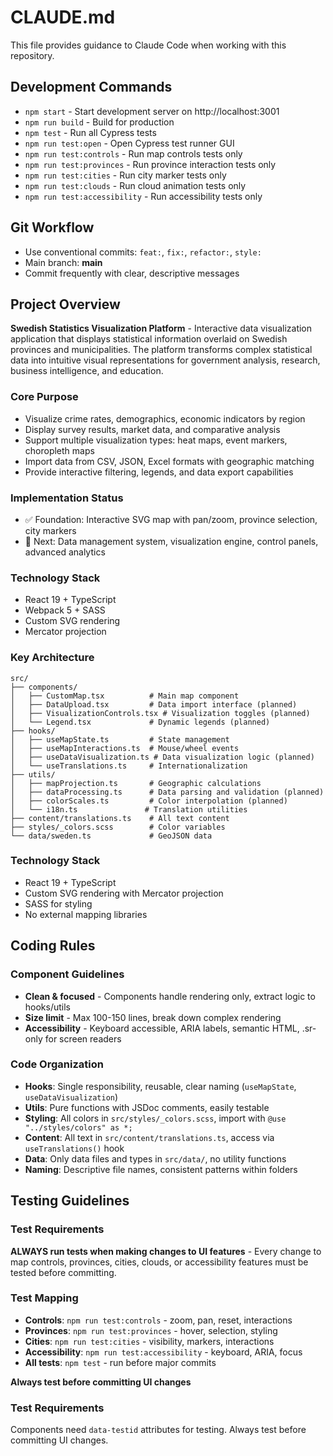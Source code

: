# CLAUDE.md

This file provides guidance to Claude Code when working with this repository.

## Development Commands

- `npm start` - Start development server on http://localhost:3001
- `npm run build` - Build for production
- `npm test` - Run all Cypress tests
- `npm run test:open` - Open Cypress test runner GUI
- `npm run test:controls` - Run map controls tests only
- `npm run test:provinces` - Run province interaction tests only
- `npm run test:cities` - Run city marker tests only
- `npm run test:clouds` - Run cloud animation tests only
- `npm run test:accessibility` - Run accessibility tests only

## Git Workflow

- Use conventional commits: `feat:`, `fix:`, `refactor:`, `style:`
- Main branch: **main**
- Commit frequently with clear, descriptive messages

## Project Overview

**Swedish Statistics Visualization Platform** - Interactive data visualization application that displays statistical information overlaid on Swedish provinces and municipalities. The platform transforms complex statistical data into intuitive visual representations for government analysis, research, business intelligence, and education.

### Core Purpose
- Visualize crime rates, demographics, economic indicators by region
- Display survey results, market data, and comparative analysis
- Support multiple visualization types: heat maps, event markers, choropleth maps
- Import data from CSV, JSON, Excel formats with geographic matching
- Provide interactive filtering, legends, and data export capabilities

### Implementation Status
- ✅ Foundation: Interactive SVG map with pan/zoom, province selection, city markers
- 🎯 Next: Data management system, visualization engine, control panels, advanced analytics

### Technology Stack

- React 19 + TypeScript
- Webpack 5 + SASS
- Custom SVG rendering
- Mercator projection

### Key Architecture

```
src/
├── components/
│   ├── CustomMap.tsx          # Main map component
│   ├── DataUpload.tsx         # Data import interface (planned)
│   ├── VisualizationControls.tsx # Visualization toggles (planned)
│   └── Legend.tsx             # Dynamic legends (planned)
├── hooks/
│   ├── useMapState.ts         # State management
│   ├── useMapInteractions.ts  # Mouse/wheel events
│   ├── useDataVisualization.ts # Data visualization logic (planned)
│   └── useTranslations.ts     # Internationalization
├── utils/
│   ├── mapProjection.ts       # Geographic calculations
│   ├── dataProcessing.ts      # Data parsing and validation (planned)
│   ├── colorScales.ts         # Color interpolation (planned)
│   └── i18n.ts               # Translation utilities
├── content/translations.ts    # All text content
├── styles/_colors.scss        # Color variables
└── data/sweden.ts             # GeoJSON data
```

### Technology Stack

- React 19 + TypeScript
- Custom SVG rendering with Mercator projection
- SASS for styling
- No external mapping libraries

## Coding Rules

### Component Guidelines

- **Clean & focused** - Components handle rendering only, extract logic to hooks/utils
- **Size limit** - Max 100-150 lines, break down complex rendering
- **Accessibility** - Keyboard accessible, ARIA labels, semantic HTML, .sr-only for screen readers

### Code Organization

- **Hooks**: Single responsibility, reusable, clear naming (`useMapState`, `useDataVisualization`)
- **Utils**: Pure functions with JSDoc comments, easily testable
- **Styling**: All colors in `src/styles/_colors.scss`, import with `@use "../styles/colors" as *;`
- **Content**: All text in `src/content/translations.ts`, access via `useTranslations()` hook
- **Data**: Only data files and types in `src/data/`, no utility functions
- **Naming**: Descriptive file names, consistent patterns within folders


## Testing Guidelines

### Test Requirements

**ALWAYS run tests when making changes to UI features** - Every change to map controls, provinces, cities, clouds, or accessibility features must be tested before committing.

### Test Mapping

- **Controls**: `npm run test:controls` - zoom, pan, reset, interactions
- **Provinces**: `npm run test:provinces` - hover, selection, styling
- **Cities**: `npm run test:cities` - visibility, markers, interactions
- **Accessibility**: `npm run test:accessibility` - keyboard, ARIA, focus
- **All tests**: `npm test` - run before major commits

**Always test before committing UI changes**

### Test Requirements

Components need `data-testid` attributes for testing. Always test before committing UI changes.

